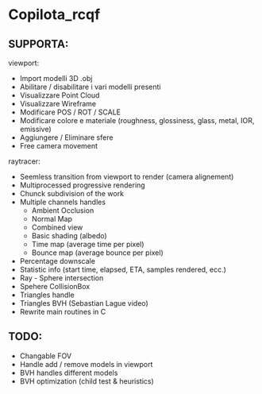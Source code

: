 # Copilota_rcqf

SUPPORTA:
---

viewport:
- Import modelli 3D .obj
- Abilitare / disabilitare i vari modelli presenti
- Visualizzare Point Cloud
- Visualizzare Wireframe
- Modificare POS / ROT / SCALE
- Modificare colore e materiale (roughness, glossiness, glass, metal, IOR, emissive)
- Aggiungere / Eliminare sfere
- Free camera movement

raytracer:
- Seemless transition from viewport to render (camera alignement)
- Multiprocessed progressive rendering
- Chunck subdivision of the work
- Multiple channels handles
    - Ambient Occlusion
    - Normal Map
    - Combined view
    - Basic shading (albedo)
    - Time map (average time per pixel)
    - Bounce map (average bounce per pixel)
- Percentage downscale
- Statistic info (start time, elapsed, ETA, samples rendered, ecc.)
- Ray - Sphere intersection
- Spehere CollisionBox
- Triangles handle 
- Triangles BVH (Sebastian Lague video)
- Rewrite main routines in C

TODO:
---
- Changable FOV
- Handle add / remove models in viewport
- BVH handles different models
- BVH optimization (child test & heuristics)